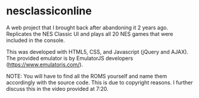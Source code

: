 # nesclassiconline
A web project that I brought back after abandoning it 2 years ago. Replicates the NES Classic UI and plays all 20 NES games that were included in the console.

This was developed with HTML5, CSS, and Javascript (jQuery and AJAX). The provided emulator is by EmulatorJS developers (https://www.emulatorjs.com/).

NOTE: You will have to find all the ROMS yourself and name them accordingly with the source code. This is due to copyright reasons. I further discuss this in the video provided at 7:20.
